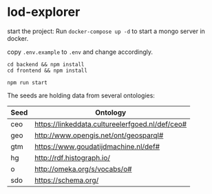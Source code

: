 # lod-explorer

start the project:
Run `docker-compose up -d` to start a mongo server in docker.

copy `.env.example` to `.env` and change accordingly.

`cd backend && npm install`   
`cd frontend && npm install`   

`npm run start`   

The seeds are holding data from several ontologies:   

| Seed | Ontology                                        |
|------|-------------------------------------------------|
| ceo  | https://linkeddata.cultureelerfgoed.nl/def/ceo# |
| geo  | http://www.opengis.net/ont/geosparql#           |
| gtm  | https://www.goudatijdmachine.nl/def#            |
| hg   | http://rdf.histograph.io/                       |
| o    | http://omeka.org/s/vocabs/o#                    |
| sdo  | https://schema.org/                             |

